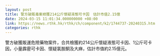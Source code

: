 ```yaml
---
layout: post
title: 警方破販毒案檢獲214公斤懷疑液態可卡因　估計市值2.15億
date: 2024-03-15 11:01:34.000000000 +08:00
link: https://news.rthk.hk/rthk/ch/component/k2/1744737-20240315.htm
categories: rthk
---
```


警方破獲販運危險藥物案件，合共檢獲約214公斤懷疑液態可卡因、1公斤可卡因，小量霹靂可卡因、懷疑氯胺酮及大麻，估計市值約2.15億元。
